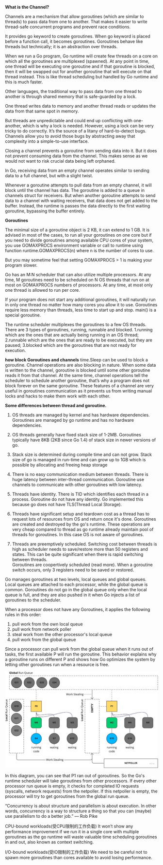 **What is the Channel?**

Channels are a mechanism that allow goroutines (which are similar to threads) to pass data from one to another. 
That makes it easier to write thread-safe concurrent programs and prevent race conditions.

It provides go keyword to create goroutines. When go keyword is placed before a function call, it becomes goroutines.
Goroutines behave like threads but technically; it is an abstraction over threads.

When we run a Go program, Go runtime will create few threads on a core on which all the goroutines are multiplexed (spawned). 
At any point in time, one thread will be executing one goroutine and if that goroutine is blocked, 
then it will be swapped out for another goroutine that will execute on that thread instead. 
This is like thread scheduling but handled by Go runtime and this is much faster.

Other languages, the traditional way to pass data from one thread to another is through shared memory that is safe-guarded by a lock.

One thread writes data to memory and another thread reads or updates the data from that same spot in memory. 

But threads are unpredictable and could end up conflicting with one-another, which is why a lock is needed.
However, using a lock can be very tricky to do correctly. It’s the source of a litany of hard-to-detect bugs. 
Channels allow you to avoid those bugs by abstracting away that complexity into a simple-to-use interface.

Closing a channel prevents a goroutine from sending data into it. But it does not prevent consuming data from the channel. 
This makes sense as we would not want to risk crucial data being left orphaned.

In Go, receiving data from an empty channel operates similar to sending data to a full channel, but with a slight twist.

Whenever a goroutine attempts to pull data from an empty channel, it will block until the channel has data.
The goroutine is added to a queue in channels struct for receivers.
But when another goroutine attempts to send data to a channel with waiting receivers, that data does not get added to the buffer.
Instead, the runtime is passes the data directly to the first waiting goroutine, bypassing the buffer entirely. 


**Goroutines**

The minimal size of a goroutine object is 2 KB, it can extend to 1 GB.
It is advised in most of the cases, to run all your goroutines on one core 
but if you need to divide goroutines among available CPU cores of your system, 
you use GOMAXPROCS environment variable or call to runtime using function runtime.GOMAXPROCS(n) where n is the number of cores to use. 

But you may sometime feel that setting GOMAXPROCS > 1 is making your program slower.

Go has an M:N scheduler that can also utilize multiple processors. 
At any time, M goroutines need to be scheduled on N OS threads that run on at most on GOMAXPROCS numbers of processors. 
At any time, at most only one thread is allowed to run per core.

If your program does not start any additional goroutines, 
it will naturally run in only one thread no matter how many cores you allow it to use.
Goroutines require less memory than threads, less time to start up and stop.
main() is a special goroutine.

The runtime scheduler multiplexes the goroutines to a few OS threads.
There are 3 types of goroutines, running, runnable and blocked. 
1.running which are the ones that are actually being running in an OS thread; 
2.runnable which are the ones that are ready to be executed, but they are paused; 
3.blocked which are the goroutines that are not ready for execution. 


**how block Goroutines and channels** 
time.Sleep can be used to block a goroutine. Channel operations are also blocking in nature. 
When some data is written to the channel, goroutine is blocked until some other goroutine reads it from that channel. 
At the same time, channel operations tell the scheduler to schedule another goroutine, 
that’s why a program does not block forever on the same goroutine. 
These features of a channel are very useful in goroutines communication as it prevents us from writing manual locks and hacks to make them work with each other.


**Some differences between thread and goroutine.**

1. OS threads are managed by kernel and has hardware dependencies. 
Goroutines are managed by go runtime and has no hardware dependencies.

2. OS threads generally have fixed stack size of 1-2MB. 
Goroutines typically have 8KB (2KB since Go 1.4) of stack size in newer versions of go.

3. Stack size is determined during compile time and can not grow. 
Stack size of go is managed in run-time and can grow up to 1GB which is possible by allocating and freeing heap storage

4. There is no easy communication medium between threads. There is huge latency between inter-thread communication. 
Goroutine use channels to communicate with other goroutines with low latency.

5. Threads have identity. There is TID which identifies each thread in a process. 
Goroutine do not have any identity. Go implemented this because go does not have TLS(Thread Local Storage).

6. Threads have significant setup and teardown cost as a thread has to request lots of resources from OS and return once it's done.	Goroutines are created and destroyed by the go's runtime. These operations are very cheap compared to thread as go runtime already maintain pool of threads for goroutines. In this case OS is not aware of goroutines.

7. Threads are preemptively scheduled. Switching cost between threads is high as scheduler needs to save/restore more than 50 registers and states. This can be quite significant when there is rapid switching between threads.	
Goroutines are coopertively scheduled (read more). When a goroutine switch occurs, only 3 registers need to be saved or restored.


Go manages goroutines at two levels, local queues and global queues. Local queues are attached to each processor, while the global queue is common.
Goroutines do not go in the global queue only when the local queue is full, and they are also pushed in it when Go injects a list of goroutines to the scheduler.

When a processor does not have any Goroutines, it applies the following rules in this order:
1. pull work from the own local queue
2. pull work from network poller
3. steal work from the other processor's local queue
4. pull work from the global queue

Since a processor can pull work from the global queue when it runs out of tasks, the first available P will run the goroutine. 
This behavior explains why a goroutine runs on different P and shows how Go optimizes the system by letting other goroutines run when a resource is free.

![img.png](img.png)

In this diagram, you can see that P1 ran out of goroutines. So the Go's runtime scheduler will take goroutines from other processors. 
If every other processor run queue is empty, it checks for completed IO requests (syscalls, network requests) from the netpoller. 
If this netpoller is empty, the processor will try to get goroutines from the global run queue.


“Concurrency is about structure and parallelism is about execution. In other words, concurrency is a way to structure a thing so that you can (maybe) use parallelism to do a better job.” — Rob Pike

CPU-bound workloads(受CPU限制的工作负载)
It won’t show any performance improvement
if we run it in a single core with multiple goroutines as the go runtime will waste valuable time scheduling goroutines in and out,
also known as context switching.

I/O-bound workloads(受IO限制的工作负载)
We need to be careful not to spawn more goroutines than cores available to avoid losing performance.